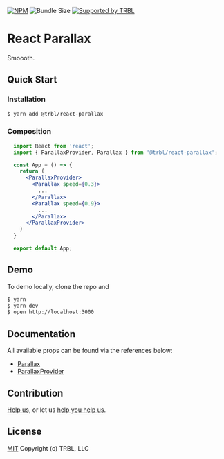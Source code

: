 [![NPM](https://img.shields.io/npm/v/@trbl/react-parallax)](https://www.npmjs.com/@trbl/react-parallax)
![Bundle Size](https://img.shields.io/bundlephobia/minzip/@trbl/react-parallax?label=zipped)
[![Supported by TRBL](https://img.shields.io/badge/supported_by-TRBL-black)](https://github.com/trouble)

# React Parallax

Smoooth.

## Quick Start

### Installation

```bash
$ yarn add @trbl/react-parallax
```

### Composition

```jsx
  import React from 'react';
  import { ParallaxProvider, Parallax } from '@trbl/react-parallax';

  const App = () => {
    return (
      <ParallaxProvider>
        <Parallax speed={0.3}>
          ...
        </Parallax>
        <Parallax speed={0.9}>
          ...
        </Parallax>
      </ParallaxProvider>
    )
  }

  export default App;
```

## Demo

To demo locally, clone the repo and

```bash
$ yarn
$ yarn dev
$ open http://localhost:3000
```

## Documentation

All available props can be found via the references below:

  - [Parallax](./src/Parallax/README.md)
  - [ParallaxProvider](./src/ParallaxProvider/README.md)

## Contribution

[Help us,](https://github.com/trouble/.github/blob/master/CONTRIBUTING.md) or let us [help you help us](https://github.com/trouble/.github/blob/master/SUPPORT.md).

## License

[MIT](https://github.com/trouble/react-parallax/blob/master/LICENSE) Copyright (c) TRBL, LLC
